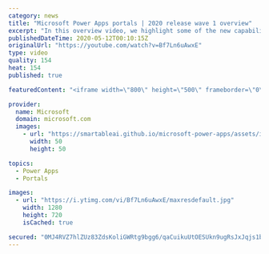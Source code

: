 ```yaml
---
category: news
title: "Microsoft Power Apps portals | 2020 release wave 1 overview"
excerpt: "In this overview video, we highlight some of the new capabilities included in the latest update to Microsoft Power Apps portals.     Here are the capabilities covered:   •    Power BI integration, so you can quickly add Power BI reports, tables, and dashboards to your portals without coding.  •    Themes"
publishedDateTime: 2020-05-12T00:10:15Z
originalUrl: "https://youtube.com/watch?v=Bf7Ln6uAwxE"
type: video
quality: 154
heat: 154
published: true

featuredContent: "<iframe width=\"800\" height=\"500\" frameborder=\"0\" src=\"https://www.youtube.com/embed/Bf7Ln6uAwxE\" allow=\"accelerometer; autoplay; encrypted-media; gyroscope; picture-in-picture\" allowfullscreen></iframe>"

provider:
  name: Microsoft
  domain: microsoft.com
  images:
    - url: "https://smartableai.github.io/microsoft-power-apps/assets/images/organizations/microsoft.com-50x50.jpg"
      width: 50
      height: 50

topics:
  - Power Apps
  - Portals

images:
  - url: "https://i.ytimg.com/vi/Bf7Ln6uAwxE/maxresdefault.jpg"
    width: 1280
    height: 720
    isCached: true

secured: "0MJ4RVZ7hlZUz83ZdsKoliGWRtg9bgg6/qaCuikuUtOESUkn9ugRsJxJqjs1blVFXA4ilcKED/yQryZgK5OOPPCdXxC9WZcA0eKw3qhYIoGZPSqrU3crvEaF27CzVRCuFL+WQf2SuMXp4ByVzTsStOX4mgLmYHWHXemrRZTrwcOwFSTCFcVKiP1wGnSaSZ8griTqin9c+qLFpxWHDa17dcS3yH7dEHWVYuxHGXMF97CDx+uz6Wgnaz2XOOe5ZdmFqlhd1pJ1Q8JsgKPXrpBWsYXOHfaOh3X41enCmZk6owX6TeqtYGt9QMMJq1Kac2jCV3GlNrtXDzubClgCKs3ZLkxp+ue1LrbuufXtdg/s1gTqCDZ+gKce4bh4IaYRUYzdhP/5qOzVvX/WY+vq/qJ+81GlRZH7xPM/jeQS8LqWNwOOMb+F5tAQeIvQze/VtJH3;y0BlgOopIGx79HZ+v7steg=="
---
```


